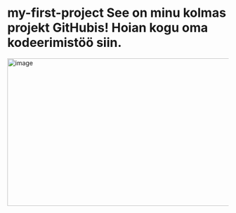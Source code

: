 # my-first-project  See on minu kolmas projekt GitHubis! Hoian kogu oma kodeerimistöö siin.

<img width="600" height="337" alt="image" src="https://github.com/user-attachments/assets/dd0c4e7c-3bc2-4c54-962e-2e31db5cef4f" />
